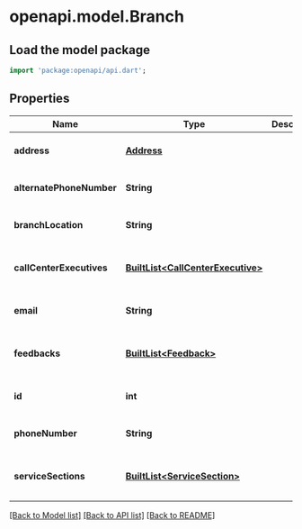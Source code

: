 # openapi.model.Branch

## Load the model package
```dart
import 'package:openapi/api.dart';
```

## Properties
Name | Type | Description | Notes
------------ | ------------- | ------------- | -------------
**address** | [**Address**](Address.md) |  | [optional] [default to null]
**alternatePhoneNumber** | **String** |  | [optional] [default to null]
**branchLocation** | **String** |  | [optional] [default to null]
**callCenterExecutives** | [**BuiltList&lt;CallCenterExecutive&gt;**](CallCenterExecutive.md) |  | [optional] [default to const []]
**email** | **String** |  | [optional] [default to null]
**feedbacks** | [**BuiltList&lt;Feedback&gt;**](Feedback.md) |  | [optional] [default to const []]
**id** | **int** |  | [optional] [default to null]
**phoneNumber** | **String** |  | [optional] [default to null]
**serviceSections** | [**BuiltList&lt;ServiceSection&gt;**](ServiceSection.md) |  | [optional] [default to const []]

[[Back to Model list]](../README.md#documentation-for-models) [[Back to API list]](../README.md#documentation-for-api-endpoints) [[Back to README]](../README.md)


